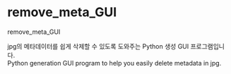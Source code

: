 # remove_meta_GUI
remove_meta_GUI

jpg의 메타데이터를 쉽게 삭제할 수 있도록 도와주는 Python 생성 GUI 프로그램입니다.  
Python generation GUI program to help you easily delete metadata in jpg.
